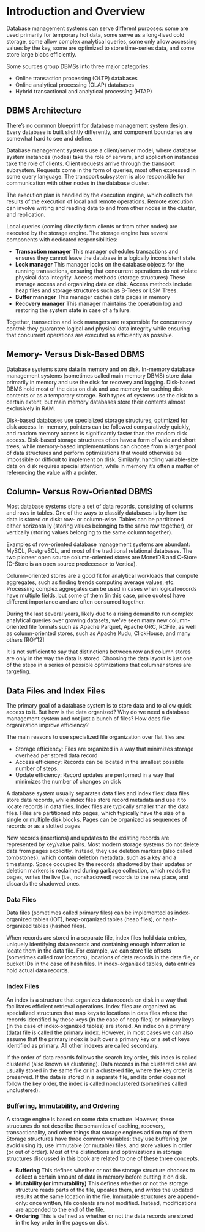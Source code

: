 # Introduction and Overview

Database management systems can serve different purposes: some are used primarily for temporary hot data, some serve as a long-lived cold storage, some allow complex analytical queries, some only allow accessing values by the key, some are optimized to store time-series data, and some store large blobs efficiently.

Some sources group DBMSs into three major categories:
- Online transaction processing (OLTP) databases
- Online analytical processing (OLAP) databases
- Hybrid transactional and analytical processing (HTAP)

## DBMS Architecture

There’s no common blueprint for database management system design. Every database is built slightly differently, and component boundaries are somewhat hard to see and define.

Database management systems use a client/server model, where database system instances (nodes) take the role of servers, and application instances take the role of clients. Client requests arrive through the transport subsystem. Requests come in the form of queries, most often expressed in some query language. The transport subsystem is also responsible for communication with other nodes in the database cluster.

The execution plan is handled by the execution engine, which collects the results of the execution of local and remote operations. Remote execution can involve writing and reading data to and from other nodes in the cluster, and replication.

Local queries (coming directly from clients or from other nodes) are executed by the storage engine. The storage engine has several components with dedicated
responsibilities:
- **Transaction manager**
This manager schedules transactions and ensures they cannot leave the database in a logically inconsistent state.
- **Lock manager**
This manager locks on the database objects for the running transactions, ensuring that concurrent operations do not violate physical data integrity.
Access methods (storage structures)
These manage access and organizing data on disk. Access methods include heap
files and storage structures such as B-Trees or LSM Trees.
- **Buffer manager**
This manager caches data pages in memory
- **Recovery manager**
This manager maintains the operation log and restoring the system state in case
of a failure.

Together, transaction and lock managers are responsible for concurrency control: they guarantee logical and physical data integrity while ensuring that concurrent operations are executed as efficiently as possible.

## Memory- Versus Disk-Based DBMS

Database systems store data in memory and on disk. In-memory database management systems (sometimes called main memory DBMS) store data primarily in memory and use the disk for recovery and logging. Disk-based DBMS hold most of the data on disk and use memory for caching disk contents or as a temporary storage. Both types of systems use the disk to a certain extent, but main memory databases store their
contents almost exclusively in RAM.

Disk-based databases use specialized storage structures, optimized for disk access. In-memory, pointers can be followed comparatively quickly, and random memory access is significantly faster than the random disk access. Disk-based storage structures often have a form of wide and short trees, while memory-based implementations can choose from a larger pool of data structures and perform optimizations that would otherwise be impossible or difficult to implement on disk. Similarly, handling variable-size data on disk requires special attention, while in memory it’s often a matter of referencing the value with a pointer.

## Column- Versus Row-Oriented DBMS

Most database systems store a set of data records, consisting of columns and rows in tables. One of the ways to classify databases is by how the data is stored on disk: row- or column-wise. Tables can be partitioned either horizontally (storing values belonging to the same row together), or vertically (storing values belonging to the same column together).

Examples of row-oriented database management systems are abundant: MySQL, PostgreSQL, and most of the traditional relational databases. The two pioneer open source column-oriented stores are MonetDB and C-Store (C-Store is an open source predecessor to Vertica).

Column-oriented stores are a good fit for analytical workloads that compute aggregates, such as finding trends computing average values, etc. Processing complex aggregates can be used in cases when logical records have multiple fields, but some of them (in this case, price quotes) have different importance and are often consumed together.

During the last several years, likely due to a rising demand to run complex analytical queries over growing datasets, we’ve seen many new column-oriented file formats such as Apache Parquet, Apache ORC, RCFile, as well as column-oriented stores, such as Apache Kudu, ClickHouse, and many others [ROY12]

It is not sufficient to say that distinctions between row and column stores are only in the way the data is stored. Choosing the data layout is just one of the steps in a series of possible optimizations that columnar stores are targeting.

## Data Files and Index Files

The primary goal of a database system is to store data and to allow quick access to it. But how is the data organized? Why do we need a database management system and not just a bunch of files? How does file organization improve efficiency?

The main reasons to use specialized file organization over flat files are:
- Storage efficiency: Files are organized in a way that minimizes storage overhead per stored data record
- Access efficiency: Records can be located in the smallest possible number of steps.
- Update efficiency: Record updates are performed in a way that minimizes the number of changes on disk

A database system usually separates data files and index files: data files store data records, while index files store record metadata and use it to locate records in data files. Index files are typically smaller than the data files. Files are partitioned into pages, which typically have the size of a single or multiple disk blocks. Pages can be organized as sequences of records or as a slotted pages

New records (insertions) and updates to the existing records are represented by key/value pairs. Most modern storage systems do not delete data from pages explicitly. Instead, they use deletion markers (also called tombstones), which contain deletion metadata, such as a key and a timestamp. Space occupied by the records shadowed by their updates or deletion markers is reclaimed during garbage collection, which reads the pages, writes the live (i.e., nonshadowed) records to the new place, and discards the shadowed ones.

### Data Files

Data files (sometimes called primary files) can be implemented as index-organized tables (IOT), heap-organized tables (heap files), or hash-organized tables (hashed files).

When records are stored in a separate file, index files hold data entries, uniquely identifying data records and containing enough information to locate them in the data file. For example, we can store file offsets (sometimes called row locators), locations of data records in the data file, or bucket IDs in the case of hash files. In index-organized tables, data entries hold actual data records.

### Index Files

An index is a structure that organizes data records on disk in a way that facilitates efficient retrieval operations. Index files are organized as specialized structures that map keys to locations in data files where the records identified by these keys (in the case of heap files) or primary keys (in the case of index-organized tables) are stored.
An index on a primary (data) file is called the primary index. However, in most cases we can also assume that the primary index is built over a primary key or a set of keys identified as primary. All other indexes are called secondary.

If the order of data records follows the search key order, this index is called clustered (also known as clustering). Data records in the clustered case are usually stored in the same file or in a clustered file, where the key order is preserved. If the data is stored in a separate file, and its order does not follow the key order, the index is called nonclustered (sometimes called unclustered).

### Buffering, Immutability, and Ordering

A storage engine is based on some data structure. However, these structures do not describe the semantics of caching, recovery, transactionality, and other things that storage engines add on top of them. Storage structures have three common variables: they use buffering (or avoid using it), use immutable (or mutable) files, and store values in order (or out of order). Most of the distinctions and optimizations in storage structures discussed in this book are
related to one of these three concepts.

- **Buffering**
  This defines whether or not the storage structure chooses to collect a certain amount of data in memory before putting it on disk.
- **Mutability (or immutability)**
  This defines whether or not the storage structure reads parts of the file, updates them, and writes the updated results at the same location in the file. Immutable structures are append-only: once written, file contents are not modified. Instead, modifications are appended to the end of the file. 
- **Ordering**
  This is defined as whether or not the data records are stored in the key order in the pages on disk. 